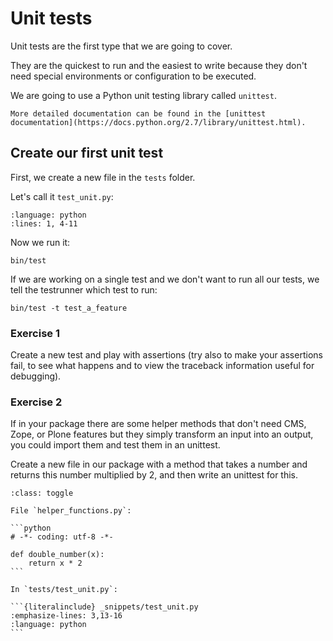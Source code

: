 # Unit tests

Unit tests are the first type that we are going to cover.

They are the quickest to run and the easiest to write because they don't need special environments or configuration to be executed.

We are going to use a Python unit testing library called `unittest`.

```{note}
More detailed documentation can be found in the [unittest documentation](https://docs.python.org/2.7/library/unittest.html).
```

## Create our first unit test

First, we create a new file in the `tests` folder.

Let's call it `test_unit.py`:

```{literalinclude} _snippets/test_unit.py
:language: python
:lines: 1, 4-11
```

Now we run it:

```shell
bin/test
```

If we are working on a single test and we don't want to run all our tests, we tell the testrunner which test to run:

```shell
bin/test -t test_a_feature
```

### Exercise 1

Create a new test and play with assertions (try also to make your assertions fail, to see what happens and to view the traceback information useful for debugging).

### Exercise 2

If in your package there are some helper methods that don't need CMS, Zope, or Plone features but they simply transform an input into an output, you could import them and test them in an unittest.

Create a new file in our package with a method that takes a number and returns this number multiplied by 2, and then write an unittest for this.

````{admonition} Solution
:class: toggle

File `helper_functions.py`:

```python
# -*- coding: utf-8 -*-

def double_number(x):
    return x * 2
```

In `tests/test_unit.py`:

```{literalinclude} _snippets/test_unit.py
:emphasize-lines: 3,13-16
:language: python
```
````
